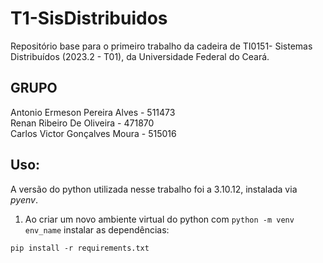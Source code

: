 # T1-SisDistribuidos

Repositório base para o primeiro trabalho da cadeira de TI0151- Sistemas Distribuídos (2023.2 - T01), da Universidade Federal do Ceará.


## GRUPO


Antonio Ermeson Pereira Alves - 511473<br>
Renan Ribeiro De Oliveira - 471870<br>
Carlos Victor Gonçalves Moura - 515016<br>

## Uso:
A versão do python utilizada nesse trabalho foi a 3.10.12, instalada via *pyenv*.
1. Ao criar um novo ambiente virtual do python com ```python -m venv env_name``` instalar as dependências:
```code
pip install -r requirements.txt
```
